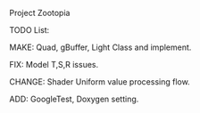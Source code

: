 Project Zootopia

TODO List:

MAKE:
Quad, gBuffer, Light Class and implement.

FIX:
Model T,S,R issues.

CHANGE:
Shader Uniform value processing flow.

ADD:
GoogleTest, Doxygen setting.